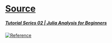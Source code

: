 # [Source](https://github.com/julia4ta/tutorials/tree/master)

##### [Tutorial Series 02 | Julia Analysis for Beginners](https://www.youtube.com/playlist?list=PLhQ2JMBcfAsjZTA8_jGhz3BVqYgOeyyeu) 

[![Reference](https://img.youtube.com/vi/7M8e2Q5BirA/0.jpg)](https://www.youtube.com/playlist?list=PLhQ2JMBcfAsjZTA8_jGhz3BVqYgOeyyeu)
